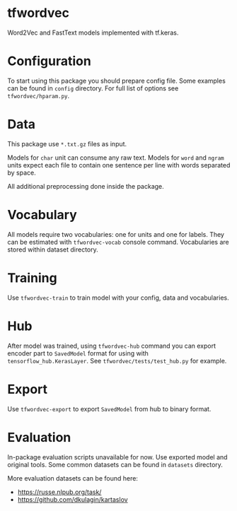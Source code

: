 # tfwordvec
Word2Vec and FastText models implemented with tf.keras.

# Configuration
To start using this package you should prepare config file.
Some examples can be found in `config` directory.
For full list of options see `tfwordvec/hparam.py`.

# Data
This package use `*.txt.gz` files as input.

Models for `char` unit can consume any raw text.
Models for `word` and `ngram` units expect each file to contain one sentence per line with words separated by space.

All additional preprocessing done inside the package.

# Vocabulary
All models require two vocabularies: one for units and one for labels.
They can be estimated with `tfwordvec-vocab` console command. 
Vocabularies are stored within dataset directory.

# Training
Use `tfwordvec-train` to train model with your config, data and vocabularies.

# Hub
After model was trained, using `tfwordvec-hub` command you can export encoder part to `SavedModel` format for using 
with `tensorflow_hub.KerasLayer`. 
See `tfwordvec/tests/test_hub.py` for example.

# Export
Use `tfwordvec-export` to export `SavedModel` from hub to binary format.

# Evaluation
In-package evaluation scripts unavailable for now. Use exported model and original tools.
Some common datasets can be found in `datasets` directory.

More evaluation datasets can be found here:
- https://russe.nlpub.org/task/
- https://github.com/dkulagin/kartaslov
